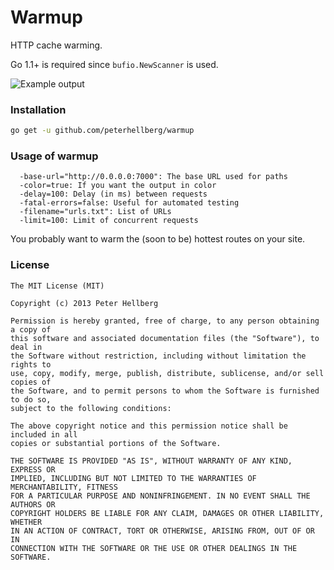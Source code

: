 Warmup
======

HTTP cache warming.

Go 1.1+ is required since `bufio.NewScanner` is used.

![Example output](http://assets.c7.se/skitch/warmup-20131219-032813.png)

### Installation

```bash
go get -u github.com/peterhellberg/warmup
```

### Usage of warmup

```
  -base-url="http://0.0.0.0:7000": The base URL used for paths
  -color=true: If you want the output in color
  -delay=100: Delay (in ms) between requests
  -fatal-errors=false: Useful for automated testing
  -filename="urls.txt": List of URLs
  -limit=100: Limit of concurrent requests
```

You probably want to warm the (soon to be) hottest routes on your site.

### License

```
The MIT License (MIT)

Copyright (c) 2013 Peter Hellberg

Permission is hereby granted, free of charge, to any person obtaining a copy of
this software and associated documentation files (the "Software"), to deal in
the Software without restriction, including without limitation the rights to
use, copy, modify, merge, publish, distribute, sublicense, and/or sell copies of
the Software, and to permit persons to whom the Software is furnished to do so,
subject to the following conditions:

The above copyright notice and this permission notice shall be included in all
copies or substantial portions of the Software.

THE SOFTWARE IS PROVIDED "AS IS", WITHOUT WARRANTY OF ANY KIND, EXPRESS OR
IMPLIED, INCLUDING BUT NOT LIMITED TO THE WARRANTIES OF MERCHANTABILITY, FITNESS
FOR A PARTICULAR PURPOSE AND NONINFRINGEMENT. IN NO EVENT SHALL THE AUTHORS OR
COPYRIGHT HOLDERS BE LIABLE FOR ANY CLAIM, DAMAGES OR OTHER LIABILITY, WHETHER
IN AN ACTION OF CONTRACT, TORT OR OTHERWISE, ARISING FROM, OUT OF OR IN
CONNECTION WITH THE SOFTWARE OR THE USE OR OTHER DEALINGS IN THE SOFTWARE.
```
